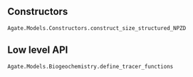 ## Constructors

```@docs 
Agate.Models.Constructors.construct_size_structured_NPZD
``` 

## Low level API

```@docs
Agate.Models.Biogeochemistry.define_tracer_functions
```
